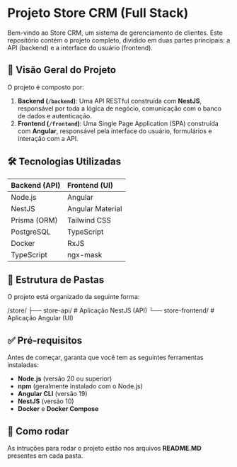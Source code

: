 # Projeto Store CRM (Full Stack)

Bem-vindo ao Store CRM, um sistema de gerenciamento de clientes. Este repositório contém o projeto completo, dividido em duas partes principais: a API (backend) e a interface do usuário (frontend).

## 🚀 Visão Geral do Projeto

O projeto é composto por:

1.  **Backend (`/backend`)**: Uma API RESTful construída com **NestJS**, responsável por toda a lógica de negócio, comunicação com o banco de dados e autenticação.
2.  **Frontend (`/frontend`)**: Uma Single Page Application (SPA) construída com **Angular**, responsável pela interface do usuário, formulários e interação com a API.

## 🛠️ Tecnologias Utilizadas

| Backend (API) | Frontend (UI) |
| :--- | :--- |
| Node.js | Angular |
| NestJS | Angular Material |
| Prisma (ORM) | Tailwind CSS |
| PostgreSQL | TypeScript |
| Docker | RxJS |
| TypeScript | ngx-mask |

## 📂 Estrutura de Pastas

O projeto está organizado da seguinte forma:

/store/
├── store-api/     # Aplicação NestJS (API)
└── store-frontend/    # Aplicação Angular (UI)

## ✅ Pré-requisitos

Antes de começar, garanta que você tem as seguintes ferramentas instaladas:

- **Node.js** (versão 20 ou superior)
- **npm** (geralmente instalado com o Node.js)
- **Angular CLI** (versão 19)
- **NestJS** (versão 10)
- **Docker** e **Docker Compose**

## 🚀 Como rodar

As intruções para rodar o projeto estão nos arquivos **README.MD** presentes em cada pasta.
